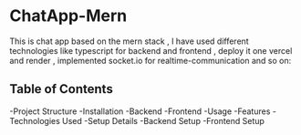 # ChatApp-Mern 

This is chat app based on the mern stack , I have used different technologies like typescript for backend and frontend , deploy it one vercel and render , implemented socket.io for realtime-communication and so on:

## Table of Contents
-Project Structure
-Installation
  -Backend
  -Frontend
-Usage
-Features
-Technologies Used
-Setup Details
  -Backend Setup
  -Frontend Setup
